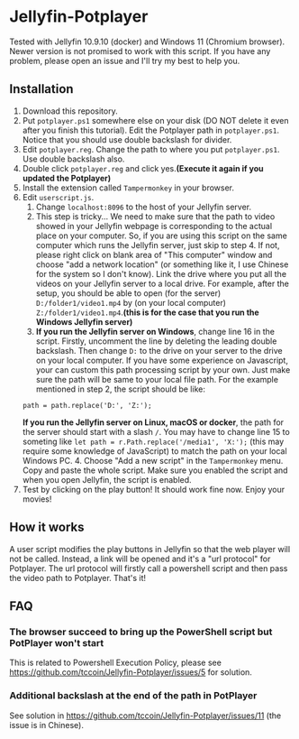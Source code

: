# Jellyfin-Potplayer

Tested with Jellyfin 10.9.10 (docker) and Windows 11 (Chromium browser). Newer version is not promised to work with this script. If you have any problem, please open an issue and I'll try my best to help you.

## Installation

1. Download this repository.
2. Put `potplayer.ps1` somewhere else on your disk (DO NOT delete it even after you finish this tutorial). Edit the Potplayer path in `potplayer.ps1`. Notice that you should use double backslash for divider.
3. Edit `potplayer.reg`. Change the path to where you put `potplayer.ps1`. Use double backslash also.
4. Double click `potplayer.reg` and click yes.**(Execute it again if you updated the Potplayer)**
5. Install the extension called `Tampermonkey` in your browser.
6. Edit `userscript.js`.
    1. Change `localhost:8096` to the host of your Jellyfin server.
    2. This step is tricky... We need to make sure that the path to video showed in your Jellyfin webpage is corresponding to the actual place on your computer. So, if you are using this script on the same computer which runs the Jellyfin server, just skip to step 4. If not, please right click on blank area of "This computer" window and choose "add a network location" (or something like it, I use Chinese for the system so I don't know). Link the drive where you put all the videos on your Jellyfin server to a local drive. For example, after the setup, you should be able to open (for the server) `D:/folder1/video1.mp4` by (on your local computer) `Z:/folder1/video1.mp4`.**(this is for the case that you run the Windows Jellyfin server)**
    3.  **If you run the Jellyfin server on Windows**, change line 16 in the script. Firstly, uncomment the line by deleting the leading double backslash. Then change `D:` to the drive on your server to the drive on your local computer. If you have some experience on Javascript, your can custom this path processing script by your own. Just make sure the path will be same to your local file path. For the example mentioned in step 2, the script should be like:
    ```
    path = path.replace('D:', 'Z:');
    ```
    **If you run the Jellyfin server on Linux, macOS or docker**, the path for the server should start with a slash `/`. You may have to change line 15 to someting like `let path = r.Path.replace('/media1', 'X:');` (this may require some knowledge of JavaScript) to match the path on your local Windows PC. 
    4. Choose "Add a new script" in the `Tampermonkey` menu. Copy and paste the whole script. Make sure you enabled the script and when you open Jellyfin, the script is enabled.
7. Test by clicking on the play button! It should work fine now. Enjoy your movies!

## How it works

A user script modifies the play buttons in Jellyfin so that the web player will not be called. Instead, a link will be opened and it's a "url protocol" for Potplayer. The url protocol will firstly call a powershell script and then pass the video path to Potplayer. That's it!

## FAQ

### The browser succeed to bring up the PowerShell script but PotPlayer won't start
This is related to Powershell Execution Policy, please see https://github.com/tccoin/Jellyfin-Potplayer/issues/5 for solution.

### Additional backslash at the end of the path in PotPlayer
See solution in https://github.com/tccoin/Jellyfin-Potplayer/issues/11 (the issue is in Chinese).
